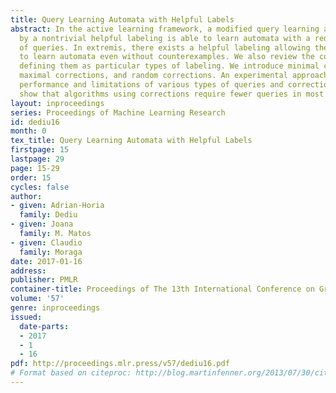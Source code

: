 ```yaml
---
title: Query Learning Automata with Helpful Labels
abstract: In the active learning framework, a modified query learning algorithm benefiting
  by a nontrivial helpful labeling is able to learn automata with a reduced number
  of queries. In extremis, there exists a helpful labeling allowing the algorithm
  to learn automata even without counterexamples. We also review the correction queries
  defining them as particular types of labeling. We introduce minimal corrections,
  maximal corrections, and random corrections. An experimental approach compares the
  performance and limitations of various types of queries and corrections. The results
  show that algorithms using corrections require fewer queries in most of the cases.
layout: inproceedings
series: Proceedings of Machine Learning Research
id: dediu16
month: 0
tex_title: Query Learning Automata with Helpful Labels
firstpage: 15
lastpage: 29
page: 15-29
order: 15
cycles: false
author:
- given: Adrian-Horia
  family: Dediu
- given: Joana
  family: M. Matos
- given: Claudio
  family: Moraga
date: 2017-01-16
address: 
publisher: PMLR
container-title: Proceedings of The 13th International Conference on Grammatical Inference
volume: '57'
genre: inproceedings
issued:
  date-parts:
  - 2017
  - 1
  - 16
pdf: http://proceedings.mlr.press/v57/dediu16.pdf
# Format based on citeproc: http://blog.martinfenner.org/2013/07/30/citeproc-yaml-for-bibliographies/
---
```


